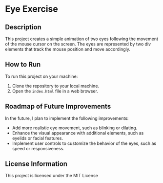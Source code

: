 # Eye Exercise

## Description

This project creates a simple animation of two eyes following the movement of the mouse cursor on the screen. The eyes are represented by two div elements that track the mouse position and move accordingly.

## How to Run

To run this project on your machine:
1. Clone the repository to your local machine.
2. Open the `index.html` file in a web browser.

## Roadmap of Future Improvements

In the future, I plan to implement the following improvements:
- Add more realistic eye movement, such as blinking or dilating.
- Enhance the visual appearance with additional elements, such as eyelids or facial features.
- Implement user controls to customize the behavior of the eyes, such as speed or responsiveness.

## License Information

This project is licensed under the MIT License